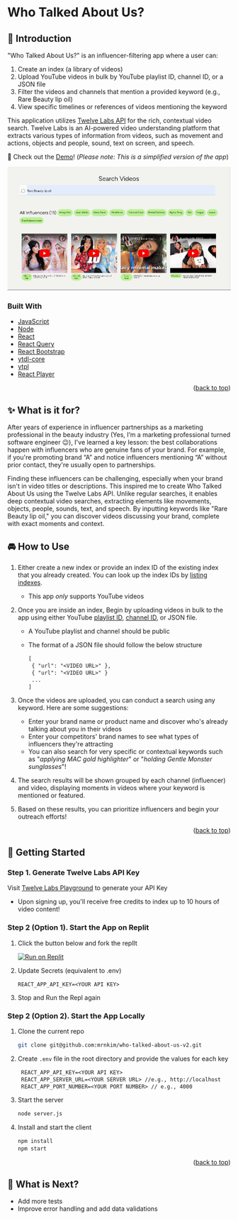 <a id="readme-top"></a>

# Who Talked About Us?

## 👋 Introduction

"Who Talked About Us?" is an influencer-filtering app where a user can:

1. Create an index (a library of videos)
2. Upload YouTube videos in bulk by YouTube playlist ID, channel ID, or a JSON file
3. Filter the videos and channels that mention a provided keyword (e.g., Rare Beauty lip oil)
4. View specific timelines or references of videos mentioning the keyword

This application utilizes [Twelve Labs API](https://docs.twelvelabs.io/docs) for the rich, contextual video search. Twelve Labs is an AI-powered video understanding platform that extracts various types of information from videos, such as movement and actions, objects and people, sound, text on screen, and speech.

📌 Check out the [Demo](https://who-talked-about-us-vercel-client.vercel.app/)! (_Please note: This is a simplified version of the app_)

[![search result screenshot](public/search.gif)](https://who-talked-about-us-vercel-client.vercel.app/)

### Built With

- [JavaScript](https://developer.mozilla.org/en-US/docs/Web/JavaScript)
- [Node](https://nodejs.org/en)
- [React](https://react.dev/)
- [React Query](https://tanstack.com/query/latest)
- [React Bootstrap](https://react-bootstrap.netlify.app/)
- [ytdl-core](https://www.npmjs.com/package/ytdl-core)
- [ytpl](https://www.npmjs.com/package/ytpl)
- [React Player](https://www.npmjs.com/package/react-player)

<p align="right">(<a href="#readme-top">back to top</a>)</p>

## ✨ What is it for?

After years of experience in influencer partnerships as a marketing professional in the beauty industry (Yes, I’m a marketing professional turned software engineer 😉), I've learned a key lesson: the best collaborations happen with influencers who are genuine fans of your brand. For example, if you're promoting brand “A” and notice influencers mentioning “A” without prior contact, they're usually open to partnerships.

Finding these influencers can be challenging, especially when your brand isn't in video titles or descriptions. This inspired me to create Who Talked About Us using the Twelve Labs API. Unlike regular searches, it enables deep contextual video searches, extracting elements like movements, objects, people, sounds, text, and speech. By inputting keywords like "Rare Beauty lip oil," you can discover videos discussing your brand, complete with exact moments and context.

## 🚘 How to Use

1. Either create a new index or provide an index ID of the existing index that you already created. You can look up the index IDs by [listing indexes](https://docs.twelvelabs.io/v1.2/reference/list-indexes).

   - This app _only_ supports YouTube videos

2. Once you are inside an index, Begin by uploading videos in bulk to the app using either YouTube [playlist ID](https://www.sociablekit.com/find-youtube-playlist-id/#:~:text=Go%20to%20your%20target%20YouTube,playlist%20ID%20is%20PLFs4vir_WsTwEd%2DnJgVJCZPNL3HALHHpF), [channel ID](https://mixedanalytics.com/blog/find-a-youtube-channel-id/), or JSON file.

   - A YouTube playlist and channel should be public
   - The format of a JSON file should follow the below structure

     ```
     [
      { "url": "<VIDEO URL>" },
      { "url": "<VIDEO URL>" }
      ...
     ]
     ```

3. Once the videos are uploaded, you can conduct a search using any keyword. Here are some suggestions:

   - Enter your brand name or product name and discover who's already talking about you in their videos
   - Enter your competitors' brand names to see what types of influencers they're attracting
   - You can also search for very specific or contextual keywords such as "_applying MAC gold highlighter_" or "_holding Gentle Monster sunglasses_"!

4. The search results will be shown grouped by each channel (influencer) and video, displaying moments in videos where your keyword is mentioned or featured.

5. Based on these results, you can prioritize influencers and begin your outreach efforts!

<p align="right">(<a href="#readme-top">back to top</a>)</p>

## 🔑 Getting Started

### Step 1. Generate Twelve Labs API Key

Visit [Twelve Labs Playground](https://playground.twelvelabs.io/) to generate your API Key

- Upon signing up, you'll receive free credits to index up to 10 hours of video content!

### Step 2 (Option 1). Start the App on Replit

1. Click the button below and fork the replIt

   [![Run on Replit](https://replit.com/badge/github/mrnkim/Who-Talked-About-Us)](https://replit.com/@twelvelabs/Who-Talked-About-Us)

2. Update Secrets (equivalent to .env)

   ```
   REACT_APP_API_KEY=<YOUR API KEY>
   ```

3. Stop and Run the Repl again

### Step 2 (Option 2). Start the App Locally

1. Clone the current repo

   ```sh
   git clone git@github.com:mrnkim/who-talked-about-us-v2.git
   ```

2. Create `.env` file in the root directory and provide the values for each key

   ```
    REACT_APP_API_KEY=<YOUR API KEY>
    REACT_APP_SERVER_URL=<YOUR SERVER URL> //e.g., http://localhost
    REACT_APP_PORT_NUMBER=<YOUR PORT NUMBER> // e.g., 4000
   ```

3. Start the server

   ```sh
   node server.js
   ```

4. Install and start the client

   ```sh
   npm install
   npm start
   ```

<p align="right">(<a href="#readme-top">back to top</a>)</p>

## 🎯 What is Next?

- Add more tests
- Improve error handling and add data validations
